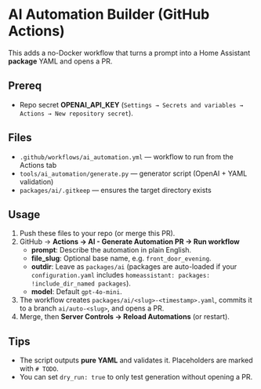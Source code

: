 # AI Automation Builder (GitHub Actions)

This adds a no-Docker workflow that turns a prompt into a Home Assistant **package** YAML and opens a PR.

## Prereq
- Repo secret **OPENAI_API_KEY** (`Settings → Secrets and variables → Actions → New repository secret`).

## Files
- `.github/workflows/ai_automation.yml` — workflow to run from the Actions tab
- `tools/ai_automation/generate.py` — generator script (OpenAI + YAML validation)
- `packages/ai/.gitkeep` — ensures the target directory exists

## Usage
1. Push these files to your repo (or merge this PR).
2. GitHub → **Actions → AI - Generate Automation PR → Run workflow**
   - **prompt**: Describe the automation in plain English.
   - **file_slug**: Optional base name, e.g. `front_door_evening`.
   - **outdir**: Leave as `packages/ai` (packages are auto-loaded if your `configuration.yaml` includes `homeassistant: packages: !include_dir_named packages`).
   - **model**: Default `gpt-4o-mini`.
3. The workflow creates `packages/ai/<slug>-<timestamp>.yaml`, commits it to a branch `ai/auto-<slug>`, and opens a PR.
4. Merge, then **Server Controls → Reload Automations** (or restart).

## Tips
- The script outputs **pure YAML** and validates it. Placeholders are marked with `# TODO`.
- You can set `dry_run: true` to only test generation without opening a PR.
